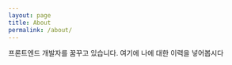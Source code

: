 ```yaml
---
layout: page
title: About
permalink: /about/
---
```


프론트엔드 개발자를 꿈꾸고 있습니다.
여기에 나에 대한 이력을 넣어봅시다


<!-- You can find the source code for Minima at GitHub:
[jekyll][jekyll-organization] /
[minima](https://github.com/jekyll/minima)

You can find the source code for Jekyll at GitHub:
[jekyll][jekyll-organization] /
[jekyll](https://github.com/jekyll/jekyll)
[jekyll-organization]: https://github.com/jekyll -->
